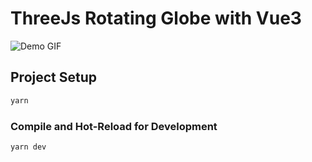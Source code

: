 # ThreeJs Rotating Globe with Vue3

![Demo GIF]([img]https://i.imgur.com/RM16YY6.gif[/img])

## Project Setup

```sh
yarn
```

### Compile and Hot-Reload for Development

```sh
yarn dev
```
